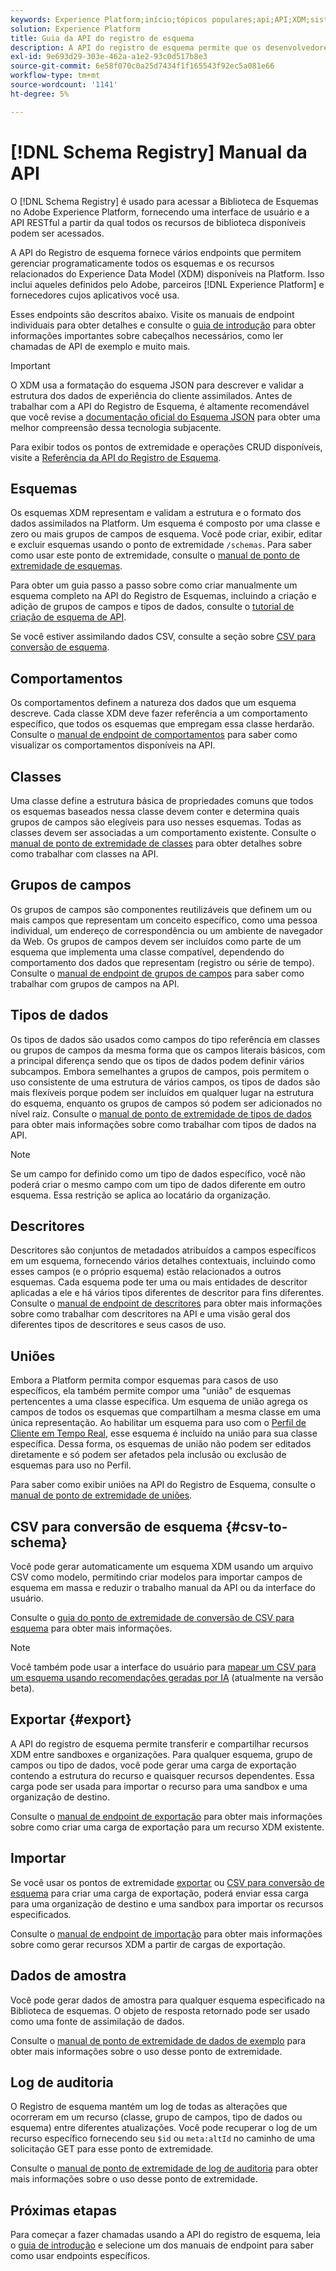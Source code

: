 ```yaml
---
keywords: Experience Platform;início;tópicos populares;api;API;XDM;sistema XDM;modelo de dados de experiência;modelo de dados de experiência;modelo de dados de experiência;modelo de dados;modelo de dados;modelo de dados;registro de esquema;Registro de esquema;
solution: Experience Platform
title: Guia da API do registro de esquema
description: A API do registro de esquema permite que os desenvolvedores gerenciem programaticamente todos os esquemas e recursos relacionados do Experience Data Model (XDM) no Adobe Experience Platform. Siga este manual para saber como executar operações importantes usando a API.
exl-id: 9e693d29-303e-462a-a1e2-93c0d517b8e3
source-git-commit: 6e58f070c0a25d7434f1f165543f92ec5a081e66
workflow-type: tm+mt
source-wordcount: '1141'
ht-degree: 5%

---
```


# [!DNL Schema Registry] Manual da API

O [!DNL Schema Registry] é usado para acessar a Biblioteca de Esquemas no Adobe Experience Platform, fornecendo uma interface de usuário e a API RESTful a partir da qual todos os recursos de biblioteca disponíveis podem ser acessados.

A API do Registro de esquema fornece vários endpoints que permitem gerenciar programaticamente todos os esquemas e os recursos relacionados do Experience Data Model (XDM) disponíveis na Platform. Isso inclui aqueles definidos pelo Adobe, parceiros [!DNL Experience Platform] e fornecedores cujos aplicativos você usa.

Esses endpoints são descritos abaixo. Visite os manuais de endpoint individuais para obter detalhes e consulte o [guia de introdução](./getting-started.md) para obter informações importantes sobre cabeçalhos necessários, como ler chamadas de API de exemplo e muito mais.

>[!IMPORTANT]
>
>O XDM usa a formatação do esquema JSON para descrever e validar a estrutura dos dados de experiência do cliente assimilados. Antes de trabalhar com a API do Registro de Esquema, é altamente recomendável que você revise a [documentação oficial do Esquema JSON](https://json-schema.org/) para obter uma melhor compreensão dessa tecnologia subjacente.

Para exibir todos os pontos de extremidade e operações CRUD disponíveis, visite a [Referência da API do Registro de Esquema](https://www.adobe.io/experience-platform-apis/references/schema-registry/).

## Esquemas

Os esquemas XDM representam e validam a estrutura e o formato dos dados assimilados na Platform. Um esquema é composto por uma classe e zero ou mais grupos de campos de esquema. Você pode criar, exibir, editar e excluir esquemas usando o ponto de extremidade `/schemas`. Para saber como usar este ponto de extremidade, consulte o [manual de ponto de extremidade de esquemas](./schemas.md).

Para obter um guia passo a passo sobre como criar manualmente um esquema completo na API do Registro de Esquemas, incluindo a criação e adição de grupos de campos e tipos de dados, consulte o [tutorial de criação de esquema de API](../tutorials/create-schema-api.md).

Se você estiver assimilando dados CSV, consulte a seção sobre [CSV para conversão de esquema](#csv-to-schema).

## Comportamentos

Os comportamentos definem a natureza dos dados que um esquema descreve. Cada classe XDM deve fazer referência a um comportamento específico, que todos os esquemas que empregam essa classe herdarão. Consulte o [manual de endpoint de comportamentos](./behaviors.md) para saber como visualizar os comportamentos disponíveis na API.

## Classes

Uma classe define a estrutura básica de propriedades comuns que todos os esquemas baseados nessa classe devem conter e determina quais grupos de campos são elegíveis para uso nesses esquemas. Todas as classes devem ser associadas a um comportamento existente. Consulte o [manual de ponto de extremidade de classes](./classes.md) para obter detalhes sobre como trabalhar com classes na API.

## Grupos de campos

Os grupos de campos são componentes reutilizáveis que definem um ou mais campos que representam um conceito específico, como uma pessoa individual, um endereço de correspondência ou um ambiente de navegador da Web. Os grupos de campos devem ser incluídos como parte de um esquema que implementa uma classe compatível, dependendo do comportamento dos dados que representam (registro ou série de tempo). Consulte o [manual de endpoint de grupos de campos](./field-groups.md) para saber como trabalhar com grupos de campos na API.

## Tipos de dados

Os tipos de dados são usados como campos do tipo referência em classes ou grupos de campos da mesma forma que os campos literais básicos, com a principal diferença sendo que os tipos de dados podem definir vários subcampos. Embora semelhantes a grupos de campos, pois permitem o uso consistente de uma estrutura de vários campos, os tipos de dados são mais flexíveis porque podem ser incluídos em qualquer lugar na estrutura do esquema, enquanto os grupos de campos só podem ser adicionados no nível raiz. Consulte o [manual de ponto de extremidade de tipos de dados](./data-types.md) para obter mais informações sobre como trabalhar com tipos de dados na API.

>[!NOTE]
>
>Se um campo for definido como um tipo de dados específico, você não poderá criar o mesmo campo com um tipo de dados diferente em outro esquema. Essa restrição se aplica ao locatário da organização.

## Descritores

Descritores são conjuntos de metadados atribuídos a campos específicos em um esquema, fornecendo vários detalhes contextuais, incluindo como esses campos (e o próprio esquema) estão relacionados a outros esquemas. Cada esquema pode ter uma ou mais entidades de descritor aplicadas a ele e há vários tipos diferentes de descritor para fins diferentes. Consulte o [manual de endpoint de descritores](./descriptors.md) para obter mais informações sobre como trabalhar com descritores na API e uma visão geral dos diferentes tipos de descritores e seus casos de uso.

## Uniões

Embora a Platform permita compor esquemas para casos de uso específicos, ela também permite compor uma &quot;união&quot; de esquemas pertencentes a uma classe específica. Um esquema de união agrega os campos de todos os esquemas que compartilham a mesma classe em uma única representação. Ao habilitar um esquema para uso com o [Perfil de Cliente em Tempo Real](../../profile/home.md), esse esquema é incluído na união para sua classe específica. Dessa forma, os esquemas de união não podem ser editados diretamente e só podem ser afetados pela inclusão ou exclusão de esquemas para uso no Perfil.

Para saber como exibir uniões na API do Registro de Esquema, consulte o [manual de ponto de extremidade de uniões](./unions.md).

## CSV para conversão de esquema {#csv-to-schema}

Você pode gerar automaticamente um esquema XDM usando um arquivo CSV como modelo, permitindo criar modelos para importar campos de esquema em massa e reduzir o trabalho manual da API ou da interface do usuário.

Consulte o [guia do ponto de extremidade de conversão de CSV para esquema](./export.md) para obter mais informações.

>[!NOTE]
>
>Você também pode usar a interface do usuário para [mapear um CSV para um esquema usando recomendações geradas por IA](../../ingestion/tutorials/map-csv/recommendations.md) (atualmente na versão beta).

## Exportar {#export}

A API do registro de esquema permite transferir e compartilhar recursos XDM entre sandboxes e organizações. Para qualquer esquema, grupo de campos ou tipo de dados, você pode gerar uma carga de exportação contendo a estrutura do recurso e quaisquer recursos dependentes. Essa carga pode ser usada para importar o recurso para uma sandbox e uma organização de destino.

Consulte o [manual de endpoint de exportação](./export.md) para obter mais informações sobre como criar uma carga de exportação para um recurso XDM existente.

## Importar

Se você usar os pontos de extremidade [exportar](#export) ou [CSV para conversão de esquema](./import.md) para criar uma carga de exportação, poderá enviar essa carga para uma organização de destino e uma sandbox para importar os recursos especificados.

Consulte o [manual de endpoint de importação](./export.md) para obter mais informações sobre como gerar recursos XDM a partir de cargas de exportação.

## Dados de amostra

Você pode gerar dados de amostra para qualquer esquema especificado na Biblioteca de esquemas. O objeto de resposta retornado pode ser usado como uma fonte de assimilação de dados.

Consulte o [manual de ponto de extremidade de dados de exemplo](./sample-data.md) para obter mais informações sobre o uso desse ponto de extremidade.

## Log de auditoria

O Registro de esquema mantém um log de todas as alterações que ocorreram em um recurso (classe, grupo de campos, tipo de dados ou esquema) entre diferentes atualizações. Você pode recuperar o log de um recurso específico fornecendo seu `$id` ou `meta:altId` no caminho de uma solicitação GET para esse ponto de extremidade.

Consulte o [manual de ponto de extremidade de log de auditoria](./audit-log.md) para obter mais informações sobre o uso desse ponto de extremidade.

## Próximas etapas

Para começar a fazer chamadas usando a API do registro de esquema, leia o [guia de introdução](./getting-started.md) e selecione um dos manuais de endpoint para saber como usar endpoints específicos.
